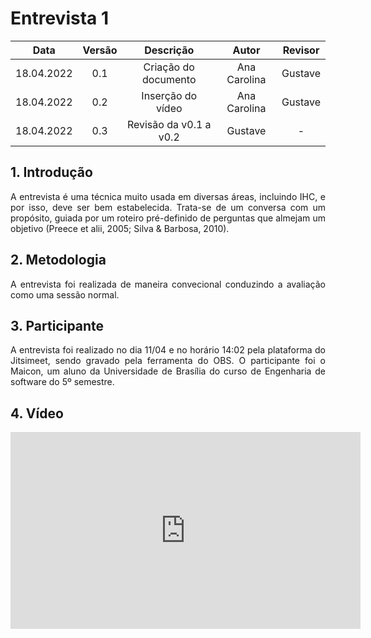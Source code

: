 # Entrevista 1

|    Data    | Versão |       Descrição        |    Autor     | Revisor |
| :--------: | :----: | :--------------------: | :----------: | :-----: |
| 18.04.2022 |  0.1   |  Criação do documento  | Ana Carolina | Gustave |
| 18.04.2022 |  0.2   |   Inserção do vídeo    | Ana Carolina | Gustave |
| 18.04.2022 |  0.3   | Revisão da v0.1 a v0.2 |   Gustave    |    -    |

## 1. Introdução

<p style="text-align: justify;">A entrevista é uma técnica muito usada em diversas áreas, incluindo IHC, e por isso, deve ser bem estabelecida. Trata-se de um conversa com um propósito, guiada por um roteiro pré-definido de perguntas que almejam um objetivo (Preece et alii, 2005; Silva & Barbosa, 2010).
</p>

## 2. Metodologia

<p style="text-align: justify;">A entrevista foi realizada de maneira convecional conduzindo a avaliação como uma sessão normal.</p>

## 3. Participante

<p style="text-align: justify;">A entrevista foi realizado no dia 11/04 e no horário 14:02 pela plataforma do Jitsimeet, sendo gravado pela ferramenta do OBS. O participante foi o Maicon, um aluno da Universidade de Brasília do curso de Engenharia de software do 5º semestre.
</p>

## 4. Vídeo

<center>

<iframe width="560" height="315" src="https://www.youtube.com/embed/adb_9_Q0Cms" title="YouTube video player" frameborder="0" allow="accelerometer; autoplay; clipboard-write; encrypted-media; gyroscope; picture-in-picture" allowfullscreen></iframe>

</center>
